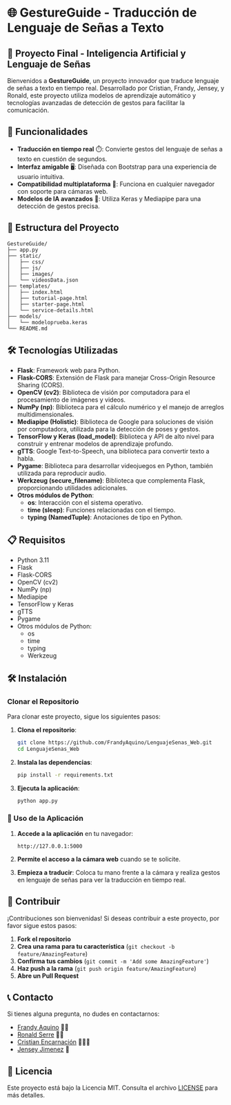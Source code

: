 # 🌐 GestureGuide - Traducción de Lenguaje de Señas a Texto

## 🧠 Proyecto Final - Inteligencia Artificial y Lenguaje de Señas

Bienvenidos a **GestureGuide**, un proyecto innovador que traduce lenguaje de señas a texto en tiempo real. Desarrollado por Cristian, Frandy, Jensey, y Ronald, este proyecto utiliza modelos de aprendizaje automático y tecnologías avanzadas de detección de gestos para facilitar la comunicación.

## 🚀 Funcionalidades

- **Traducción en tiempo real** ⏱️: Convierte gestos del lenguaje de señas a texto en cuestión de segundos.
- **Interfaz amigable** 🖥️: Diseñada con Bootstrap para una experiencia de usuario intuitiva.
- **Compatibilidad multiplataforma** 📱: Funciona en cualquier navegador con soporte para cámaras web.
- **Modelos de IA avanzados** 🤖: Utiliza Keras y Mediapipe para una detección de gestos precisa.

## 📁 Estructura del Proyecto

```plaintext
GestureGuide/
├── app.py
├── static/
│   ├── css/
│   ├── js/
│   ├── images/
│   └── videosData.json
├── templates/
│   ├── index.html
│   ├── tutorial-page.html
│   ├── starter-page.html
│   └── service-details.html
├── models/
│   └── modeloprueba.keras
└── README.md
 ```
## 🛠️ Tecnologías Utilizadas

- **Flask**: Framework web para Python.
- **Flask-CORS**: Extensión de Flask para manejar Cross-Origin Resource Sharing (CORS).
- **OpenCV (cv2)**: Biblioteca de visión por computadora para el procesamiento de imágenes y videos.
- **NumPy (np)**: Biblioteca para el cálculo numérico y el manejo de arreglos multidimensionales.
- **Mediapipe (Holistic)**: Biblioteca de Google para soluciones de visión por computadora, utilizada para la detección de poses y gestos.
- **TensorFlow y Keras (load_model)**: Biblioteca y API de alto nivel para construir y entrenar modelos de aprendizaje profundo.
- **gTTS**: Google Text-to-Speech, una biblioteca para convertir texto a habla.
- **Pygame**: Biblioteca para desarrollar videojuegos en Python, también utilizada para reproducir audio.
- **Werkzeug (secure_filename)**: Biblioteca que complementa Flask, proporcionando utilidades adicionales.
- **Otros módulos de Python**: 
  - **os**: Interacción con el sistema operativo.
  - **time (sleep)**: Funciones relacionadas con el tiempo.
  - **typing (NamedTuple)**: Anotaciones de tipo en Python.

## 📋 Requisitos

- Python 3.11
- Flask
- Flask-CORS
- OpenCV (cv2)
- NumPy (np)
- Mediapipe
- TensorFlow y Keras
- gTTS
- Pygame
- Otros módulos de Python:
  - os
  - time
  - typing
  - Werkzeug


## 🛠️ Instalación

### Clonar el Repositorio

Para clonar este proyecto, sigue los siguientes pasos:

1. **Clona el repositorio**:
    ```sh
    git clone https://github.com/FrandyAquino/LenguajeSenas_Web.git
    cd LenguajeSenas_Web
    ```

2. **Instala las dependencias**:
    ```sh
    pip install -r requirements.txt
    ```

3. **Ejecuta la aplicación**:
    ```sh
    python app.py
    ```

### 🎥 Uso de la Aplicación

1. **Accede a la aplicación** en tu navegador:
    ```
    http://127.0.0.1:5000
    ```

2. **Permite el acceso a la cámara web** cuando se te solicite.

3. **Empieza a traducir**: Coloca tu mano frente a la cámara y realiza gestos en lenguaje de señas para ver la traducción en tiempo real.

## 🧩 Contribuir

¡Contribuciones son bienvenidas! Si deseas contribuir a este proyecto, por favor sigue estos pasos:

1. **Fork el repositorio**
2. **Crea una rama para tu característica** (`git checkout -b feature/AmazingFeature`)
3. **Confirma tus cambios** (`git commit -m 'Add some AmazingFeature'`)
4. **Haz push a la rama** (`git push origin feature/AmazingFeature`)
5. **Abre un Pull Request**

## 📞 Contacto

Si tienes alguna pregunta, no dudes en contactarnos:

- [Frandy Aquino](https://github.com/FrandyAquino) 👨🏽
- [Ronald Serre](https://github.com/ronaldserre) 🧑‍💻
- [Cristian Encarnación](https://github.com/cristianEncarnacion) 🧑🏽‍🦲
- [Jensey Jimenez](https://github.com/JenseyJim) 🧒 

## 📜 Licencia

Este proyecto está bajo la Licencia MIT. Consulta el archivo [LICENSE](LICENSE) para más detalles.
